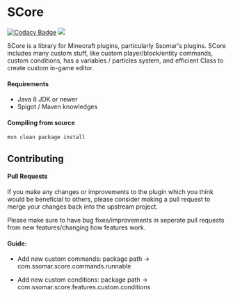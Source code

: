 # SCore

[![Codacy Badge](https://api.codacy.com/project/badge/Grade/7dfab7ca1a8e478e91098bd3a5f9d217)](https://app.codacy.com/gh/Ssomar-Developement/SCore?utm_source=github.com&utm_medium=referral&utm_content=Ssomar-Developement/SCore&utm_campaign=Badge_Grade_Settings)
[![](https://jitpack.io/v/Ssomar-Developement/SCore.svg)](https://jitpack.io/#Ssomar-Developement/SCore)



SCore is a library for Minecraft plugins, particularly Ssomar's plugins. SCore includes many custom stuff, like custom  player/block/entity commands, custom conditions, has a variables / particles system, and efficient Class to create custom in-game editor.

#### Requirements
* Java 8 JDK or newer
* Spigot / Maven knowledges

#### Compiling from source
```mvn clean package install```

## Contributing
#### Pull Requests
If you make any changes or improvements to the plugin which you think would be beneficial to others, please consider making a pull request to merge your changes back into the upstream project.

Please make sure to have bug fixes/improvements in seperate pull requests from new features/changing how features work.

#### Guide:
- Add new custom commands: 
    package path -> com.ssomar.score.commands.runnable
    
- Add new custom conditions: 
    package path -> com.ssomar.score.features.custom.conditions

